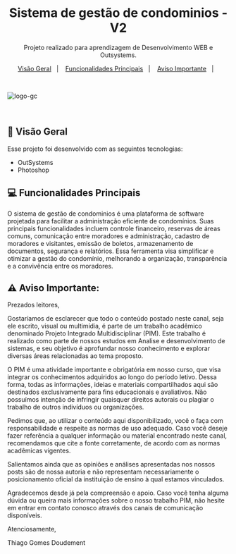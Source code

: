<h1 align="center"> Sistema de gestão de condominios - V2 </h1>

<p align="center">
Projeto realizado para aprendizagem de Desenvolvimento WEB e Outsystems.
</p>

<p align="center">
  <a href="#-Visão Geral">Visão Geral</a>&nbsp;&nbsp;&nbsp;|&nbsp;&nbsp;&nbsp;
  <a href="#-Funcionalidades Principais">Funcionalidades Principais</a>&nbsp;&nbsp;&nbsp;|&nbsp;&nbsp;&nbsp;
  <a href="#-Aviso Importante">Aviso Importante</a>&nbsp;&nbsp;&nbsp;|&nbsp;&nbsp;&nbsp;

</p>

<br>

![logo-gc](https://github.com/thdoudement/sistema-gestao-condominial-2/assets/110927878/8b55a4bd-ca54-4f56-9b52-ac0f649c9377)

<br>


## 🚀 Visão Geral

Esse projeto foi desenvolvido com as seguintes tecnologias:

- OutSystems
- Photoshop

## 💻 Funcionalidades Principais

O sistema de gestão de condominios é uma plataforma de software projetada para facilitar a administração eficiente de condomínios. Suas principais funcionalidades incluem controle financeiro, reservas de áreas comuns, comunicação entre moradores e administração, cadastro de moradores e visitantes, emissão de boletos, armazenamento de documentos, segurança e relatórios. Essa ferramenta visa simplificar e otimizar a gestão do condomínio, melhorando a organização, transparência e a convivência entre os moradores.

## ⚠️ Aviso Importante:

Prezados leitores,

Gostaríamos de esclarecer que todo o conteúdo postado neste canal, seja ele escrito, visual ou multimídia, é parte de um trabalho acadêmico denominado Projeto Integrado Multidisciplinar (PIM). Este trabalho é realizado como parte de nossos estudos em Analise e desenvolvimento de sistemas, e seu objetivo é aprofundar nosso conhecimento e explorar diversas áreas relacionadas ao tema proposto.

O PIM é uma atividade importante e obrigatória em nosso curso, que visa integrar os conhecimentos adquiridos ao longo do período letivo. Dessa forma, todas as informações, ideias e materiais compartilhados aqui são destinados exclusivamente para fins educacionais e avaliativos. Não possuímos intenção de infringir quaisquer direitos autorais ou plagiar o trabalho de outros indivíduos ou organizações.

Pedimos que, ao utilizar o conteúdo aqui disponibilizado, você o faça com responsabilidade e respeite as normas de uso adequado. Caso você deseje fazer referência a qualquer informação ou material encontrado neste canal, recomendamos que cite a fonte corretamente, de acordo com as normas acadêmicas vigentes.

Salientamos ainda que as opiniões e análises apresentadas nos nossos posts são de nossa autoria e não representam necessariamente o posicionamento oficial da instituição de ensino à qual estamos vinculados.

Agradecemos desde já pela compreensão e apoio. Caso você tenha alguma dúvida ou queira mais informações sobre o nosso trabalho PIM, não hesite em entrar em contato conosco através dos canais de comunicação disponíveis.

Atenciosamente,

Thiago Gomes Doudement
